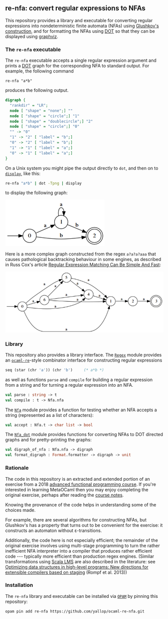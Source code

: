 ## re-nfa: convert regular expressions to NFAs

This repository provides a library and executable for converting
regular expressions into nondeterministic finite automata (NFAs) using
[Glushkov's construction][glushkov], and for formatting the NFAs using
[DOT][DOT] so that they can be displayed using [graphviz][graphviz].

### The `re-nfa` executable

The `re-nfa` executable accepts a single regular expression argument
and prints a [DOT][DOT] graph for the corresponding NFA to standard
output.  For example, the following command

```
re-nfa "a*b"
```

produces the following output.

```dot
digraph {
  "rankdir" = "LR";
  node [ "shape" = "none";] ""
  node [ "shape" = "circle";] "1"
  node [ "shape" = "doublecircle";] "2"
  node [ "shape" = "circle";] "0"
  "" -> "0" 
  "1" -> "2" [ "label" = "b";]
  "0" -> "2" [ "label" = "b";]
  "1" -> "1" [ "label" = "a";]
  "0" -> "1" [ "label" = "a";]
}
```

On a Unix system you might pipe the output directly to `dot`, and then
on to [`display`][display], like this:

```bash
re-nfa "a*b" | dot -Tpng | display
```

to display the following graph:

![a*b](/images/astarb.png)

Here is a more complex graph constructed from the regex `a?a?a?aaa` that causes pathological backtracking behaviour in some engines, as described in Russ Cox's article [Regular Expression Matching Can Be Simple And Fast][simple-and-fast]:

![a?a?a?aaa](/images/aqaqaqaaa.png)

### Library

This repository also provides a library interface.  The [`Regex`][regex] module provides an [`ocaml-re`][ocaml-re]-style combinator interface for constructing regular expressions

```ocaml
seq (star (chr 'a')) (chr 'b')     (* a*b *)
```

as well as functions `parse` and `compile` for building a regular
expression from a string and for turning a regular expression into an
NFA.


```ocaml
val parse : string -> t
val compile : t -> Nfa.nfa
```


The [`Nfa`][nfa] module provides a function for testing whether an NFA
accepts a string (represented as a list of characters):

```ocaml
val accept : Nfa.t -> char list -> bool
```

The [`Nfa_dot`][nfa_dot] module provides functions for converting NFAs
to DOT directed graphs and for pretty-printing the graphs:


```ocaml
val digraph_of_nfa : Nfa.nfa -> digraph
val format_digraph : Format.formatter -> digraph -> unit
```

### Rationale

The code in this repository is an extracted and extended portion of
an exercise from a 2018 [advanced functional programming course][afp-exercises].
If you're interested in learning MetaOCaml then you may enjoy
completing the original exercise, perhaps after reading the
[course notes][afp-notes].

Knowing the provenance of the code helps in understanding some of the
choices made.

For example, there are several algorithms for constructing NFAs, but
Glushkov's has a property that turns out to be convenient for the
exercise: it constructs an automaton without ε-transitions.

Additionally, the code here is not especially efficient; the remainder
of the original exercise involves using multi-stage programming to
turn the rather inefficient NFA interpreter into a compiler that
produces rather efficient code --- typically more efficient than
production regex engines.  (Similar transformations using
[Scala LMS][lms] are also described in the literature: see
[Optimizing data structures in high-level programs: New directions for extensible compilers based on staging][rompf2013] (Rompf et al. 2013))

### Installation

The `re-nfa` library and executable can be installed via [`OPAM`][opam] by
pinning this repository:

```
opam pin add re-nfa https://github.com/yallop/ocaml-re-nfa.git
```


[glushkov]: https://en.wikipedia.org/wiki/Glushkov%27s_construction_algorithm
[DOT]: https://en.wikipedia.org/wiki/DOT_(graph_description_language)
[graphviz]: https://graphviz.org/
[ocaml-re]: https://github.com/ocaml/ocaml-re
[display]: http://imagemagick.sourceforge.net/http/www/display.html
[simple-and-fast]: https://swtch.com/~rsc/regexp/regexp1.html
[afp-exercises]: https://www.cl.cam.ac.uk/teaching/1718/L28/assessment.html
[afp-notes]: https://www.cl.cam.ac.uk/teaching/1718/L28/materials.html
[lms]: https://scala-lms.github.io/
[rompf2013]: http://citeseerx.ist.psu.edu/viewdoc/summary?doi=10.1.1.301.2782
[opam]: https://opam.ocaml.org/
[regex]: https://github.com/yallop/ocaml-re-nfa/blob/master/lib/regex.mli
[ocaml-re]: https://github.com/ocaml/ocaml-re
[nfa]: https://github.com/yallop/ocaml-re-nfa/blob/master/lib/nfa.mli
[nfa_dot]: https://github.com/yallop/ocaml-re-nfa/blob/master/lib/nfa_dot.mli

